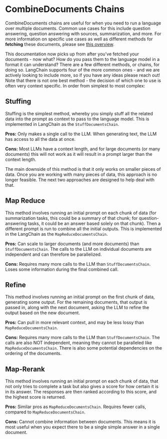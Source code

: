# CombineDocuments Chains
CombineDocuments chains are useful for when you need to run a language over multiple documents.
Common use cases for this include question answering, question answering with sources, summarization, and more.
For more information on specific use cases as well as different methods for **fetching** these documents, please see 
[this overview](/use_cases/combine_docs.md).

This documentation now picks up from after you've fetched your documents - now what?
How do you pass them to the language model in a format it can understand?
There are a few different methods, or chains, for doing so. LangChain supports four of the more common ones - and
we are actively looking to include more, so if you have any ideas please reach out! Note that there is not
one best method - the decision of which one to use is often very context specific. In order from simplest to
most complex:

## Stuffing
Stuffing is the simplest method, whereby you simply stuff all the related data into the prompt as context
to pass to the language model. This is implemented in LangChain as the `StuffDocumentsChain`.

**Pros:** Only makes a single call to the LLM. When generating text, the LLM has access to all the data at once.

**Cons:** Most LLMs have a context length, and for large documents (or many documents) this will not work as it will result in a prompt larger than the context length.

The main downside of this method is that it only works on smaller pieces of data. Once you are working
with many pieces of data, this approach is no longer feasible. The next two approaches are designed to help deal with that.

## Map Reduce
This method involves running an initial prompt on each chunk of data (for summarization tasks, this 
could be a summary of that chunk; for question-answering tasks, it could be an answer based solely on that chunk).
Then a different prompt is run to combine all the initial outputs. This is implemented in the LangChain as the `MapReduceDocumentsChain`.

**Pros:** Can scale to larger documents (and more documents) than `StuffDocumentsChain`. The calls to the LLM on individual documents are independent and can therefore be parallelized.

**Cons:** Requires many more calls to the LLM than `StuffDocumentsChain`. Loses some information during the final combined call.

## Refine
This method involves running an initial prompt on the first chunk of data, generating some output.
For the remaining documents, that output is passed in, along with the next document, 
asking the LLM to refine the output based on the new document. 

**Pros:** Can pull in more relevant context, and may be less lossy than `MapReduceDocumentsChain`.

**Cons:** Requires many more calls to the LLM than `StuffDocumentsChain`. The calls are also NOT independent, meaning they cannot be paralleled like `MapReduceDocumentsChain`. There is also some potential dependencies on the ordering of the documents.


## Map-Rerank
This method involves running an initial prompt on each chunk of data, that not only tries to complete a
task but also gives a score for how certain it is in its answer. The responses are then
ranked according to this score, and the highest score is returned.

**Pros:** Similar pros as `MapReduceDocumentsChain`. Requires fewer calls, compared to `MapReduceDocumentsChain`.

**Cons:** Cannot combine information between documents. This means it is most useful when you expect there to be a single simple answer in a single document.
